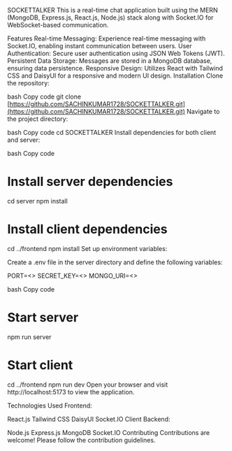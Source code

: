 
SOCKETTALKER
This is a real-time chat application built using the MERN (MongoDB, Express.js, React.js, Node.js) stack along with Socket.IO for WebSocket-based communication.

Features
Real-time Messaging: Experience real-time messaging with Socket.IO, enabling instant communication between users.
User Authentication: Secure user authentication using JSON Web Tokens (JWT).
Persistent Data Storage: Messages are stored in a MongoDB database, ensuring data persistence.
Responsive Design: Utilizes React with Tailwind CSS and DaisyUI for a responsive and modern UI design.
Installation
Clone the repository:

bash
Copy code
git clone [https://github.com/SACHINKUMAR1728/SOCKETTALKER.git](https://github.com/SACHINKUMAR1728/SOCKETTALKER.git)
Navigate to the project directory:

bash
Copy code
cd SOCKETTALKER
Install dependencies for both client and server:

bash
Copy code
# Install server dependencies
cd server
npm install

# Install client dependencies
cd ../frontend
npm install
Set up environment variables:

Create a .env file in the server directory and define the following variables:

PORT=<>
SECRET_KEY=<>
MONGO_URI=<>

bash
Copy code
# Start server
npm run server

# Start client
cd ../frontend
npm run dev
Open your browser and visit http://localhost:5173 to view the application.

Technologies Used
Frontend:

React.js
Tailwind CSS
DaisyUI
Socket.IO Client
Backend:

Node.js
Express.js
MongoDB
Socket.IO
Contributing
Contributions are welcome! Please follow the contribution guidelines.
